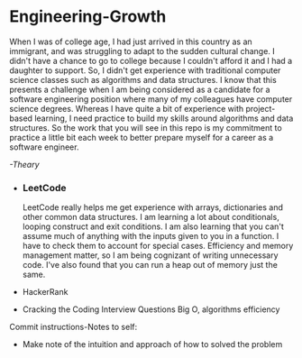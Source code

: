# Engineering-Growth
When I was of college age, I had just arrived in this country as an immigrant, and was struggling to adapt to the sudden cultural change. I didn't have a chance to go to college because I couldn't afford it and I had a daughter to support. So, I didn't get experience with traditional computer science classes such as algorithms and data structures. I know that this presents a challenge when I am being considered as a candidate for a software engineering position where many of my colleagues have computer science degrees. Whereas I have quite a bit of experience with project-based learning, I need practice to build my skills around algorithms and data structures. So the work that you will see in this repo is my commitment to practice a little bit each week to better prepare myself for a career as a software engineer.

_-Theary_


* ### LeetCode  


    LeetCode really helps me get experience with arrays, dictionaries and other common data structures. I am learning a lot about conditionals, looping construct and exit conditions. I am also learning that you can't assume much of anything with the inputs given to you in a function. I have to check them to account for special cases. Efficiency and memory management matter, so I am being cognizant of writing unnecessary code. I've also found that you can run a heap out of memory just the same.

* HackerRank

* Cracking the Coding Interview Questions
    Big O, algorithms efficiency

Commit instructions-Notes to self:
* Make note of the intuition and approach of how to solved the problem
